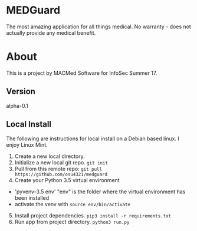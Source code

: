 # MEDGuard
The most amazing application for all things medical.  No warranty - does not actually provide any medical benefit.

# About
This is a project by MACMed Software for InfoSec Summer 17.

## Version
alpha-0.1

## Local Install

The following are instructions for local install on a Debian based linux.  I enjoy Linux Mint.

1. Create a new local directory.
2. Initialize a new local git repo. `git init`
3. Pull from this remote repo: `git pull https://github.com/osu4321/medguard`
4. Create your Python 3.5 virtual environment
* 'pyvenv-3.5 env' "env" is the folder where the virtual environment has been installed
* activate the venv with `source env/bin/activate`
5. Install project dependencies. `pip3 install -r requirements.txt`
6. Run app from project directory. `python3 run.py`